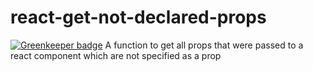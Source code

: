 # react-get-not-declared-props

[![Greenkeeper badge](https://badges.greenkeeper.io/HenriBeck/react-get-not-declared-props.svg)](https://greenkeeper.io/)
A function to get all props that were passed to a react component which are not specified as a prop
